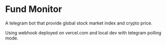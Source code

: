 # Fund Monitor

A telegram bot that provide global stock market index and crypto
price.

Using webhook deployed on vercel.com and local dev with telegram
polling mode.


